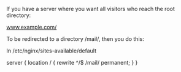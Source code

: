 
If you have a server where you want all visitors who reach the root directory:

www.example.com/

To be redirected to a directory /mail/, then you do this:

In /etc/nginx/sites-available/default

server {
    location / {
        rewrite ^/$ /mail/ permanent;
    }
}
